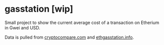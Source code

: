 # gasstation [wip]

Small project to show the current average cost of a transaction on Etherium in Gwei and USD.

Data is pulled from [cryptocompare.com](https://www.cryptocompare.com/) and [ethgasstation.info](https://ethgasstation.info/).
